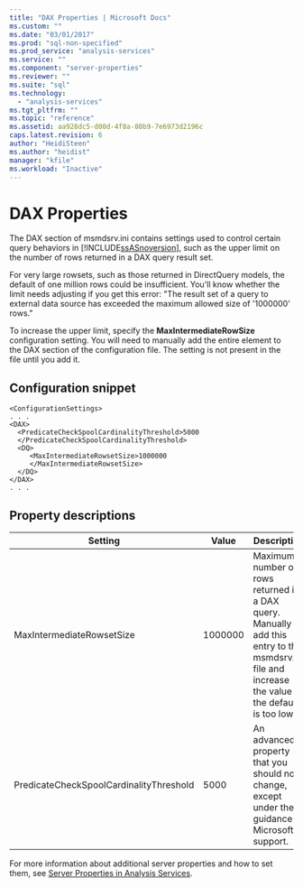 ```yaml
---
title: "DAX Properties | Microsoft Docs"
ms.custom: ""
ms.date: "03/01/2017"
ms.prod: "sql-non-specified"
ms.prod_service: "analysis-services"
ms.service: ""
ms.component: "server-properties"
ms.reviewer: ""
ms.suite: "sql"
ms.technology: 
  - "analysis-services"
ms.tgt_pltfrm: ""
ms.topic: "reference"
ms.assetid: aa928dc5-d00d-4f8a-80b9-7e6973d2196c
caps.latest.revision: 6
author: "HeidiSteen"
ms.author: "heidist"
manager: "kfile"
ms.workload: "Inactive"
---
```

# DAX Properties
   The DAX section of msmdsrv.ini contains settings used to control certain query behaviors in [!INCLUDE[ssASnoversion](../../includes/ssasnoversion-md.md)], such as the upper limit on the number of rows returned in a DAX query result set. 
  
  For very large rowsets, such as those returned in DirectQuery models, the default of one million rows could be insufficient. You'll know whether the limit needs adjusting if you get this error: "The result set of a query to external data source has exceeded the maximum allowed size of '1000000' rows."
 
To increase the upper limit, specify the **MaxIntermediateRowSize** configuration setting. You will need to manually add the entire element to the DAX section of the configuration file. The setting is not present in the file until you add it.
  
## Configuration snippet

```
<ConfigurationSettings>
. . .
<DAX>   
  <PredicateCheckSpoolCardinalityThreshold>5000
  </PredicateCheckSpoolCardinalityThreshold>
  <DQ>
     <MaxIntermediateRowsetSize>1000000
     </MaxIntermediateRowsetSize>
  </DQ>
</DAX>
. . . 
```

## Property descriptions

Setting |Value |Description
--------|-------|-----------
MaxIntermediateRowsetSize | 1000000 | Maximum number of rows returned in a DAX query. Manually add this entry to the msmdsrv.ini file and increase the value if the default is too low. 
PredicateCheckSpoolCardinalityThreshold| 5000 | An advanced property that you should not change, except under the guidance of Microsoft support.

For more information about additional server properties and how to set them, see [Server Properties in Analysis Services](../../analysis-services/server-properties/server-properties-in-analysis-services.md). 
